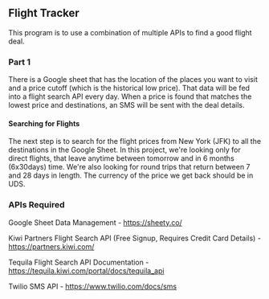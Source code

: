 ## Flight Tracker

This program is to use a combination of multiple APIs to find a good flight deal. 

### Part 1
There is a Google sheet that has the location of the places you want to visit and a price cutoff (which is the historical low price). That data will be fed into a flight search API every day.
When a price is found that matches the lowest price and destinations, an SMS will be sent with the deal details.

#### Searching for Flights
The next step is to search for the flight prices from New York (JFK) to all the destinations in the Google Sheet. In this project, we're looking only for direct flights, that leave anytime between tomorrow and in 6 months (6x30days) time. We're also looking for round trips that return between 7 and 28 days in length. The currency of the price we get back should be in UDS.

### APIs Required
Google Sheet Data Management - https://sheety.co/

Kiwi Partners Flight Search API (Free Signup, Requires Credit Card Details) - https://partners.kiwi.com/

Tequila Flight Search API Documentation - https://tequila.kiwi.com/portal/docs/tequila_api

Twilio SMS API - https://www.twilio.com/docs/sms

